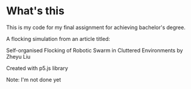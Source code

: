 # What's this
This is my code for my final assignment for achieving bachelor's degree.

A flocking simulation from an article titled:

Self-organised Flocking of Robotic Swarm in Cluttered Environments
by Zheyu Liu

Created with p5.js library

Note:
I'm not done yet
